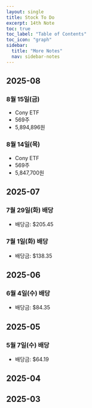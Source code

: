 ```yaml
---
layout: single
title: Stock To Do
excerpt: 14th Note
toc: true
toc_label: "Table of Contents"
toc_icon: "graph"
sidebar:
  title: "More Notes"
  nav: sidebar-notes
---
```


## 2025-08

### 8월 15일(금)
- Cony ETF
- 569주
- 5,894,896원

### 8월 14일(목)
- Cony ETF
- 569주
- 5,847,700원

## 2025-07

### 7월 29일(화) 배당
- 배당금: $205.45

### 7월 1일(화) 배당
- 배당금: $138.35

## 2025-06

### 6월 4일(수) 배당
- 배당금: $84.35

## 2025-05

### 5월 7일(수) 배당
- 배당금: $64.19

## 2025-04

## 2025-03
